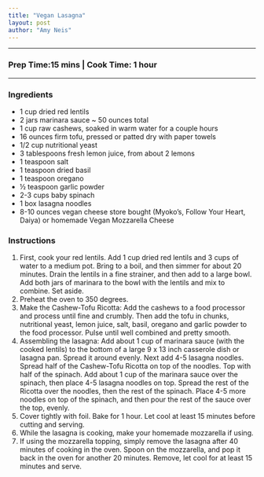 ```yaml
---
title: "Vegan Lasagna"
layout: post
author: "Amy Neis"
---
```


---
### Prep Time:15 mins | Cook Time: 1 hour
---

### Ingredients

- 1 cup dried red lentils
- 2 jars marinara sauce ~ 50 ounces total
- 1 cup raw cashews, soaked in warm water for a couple hours
- 16 ounces firm tofu, pressed or patted dry with paper towels
- 1/2 cup nutritional yeast
- 3 tablespoons fresh lemon juice, from about 2 lemons
- 1 teaspoon salt
- 1 teaspoon dried basil
- 1 teaspoon oregano
- ½ teaspoon garlic powder
- 2-3 cups baby spinach
- 1 box lasagna noodles
- 8-10 ounces vegan cheese store bought (Myoko’s, Follow Your Heart, Daiya) or homemade Vegan Mozzarella Cheese

### Instructions
1.	First, cook your red lentils. Add 1 cup dried red lentils and 3 cups of water to a medium pot. Bring to a boil, and then simmer for about 20 minutes. Drain the lentils in a fine strainer, and then add to a large bowl. Add both jars of marinara to the bowl with the lentils and mix to combine. Set aside.
2.	Preheat the oven to 350 degrees.
3.	Make the Cashew-Tofu Ricotta: Add the cashews to a food processor and process until fine and crumbly. Then add the tofu in chunks, nutritional yeast, lemon juice, salt, basil, oregano and garlic powder to the food processor. Pulse until well combined and pretty smooth.
4.	Assembling the lasagna: Add about 1 cup of marinara sauce (with the cooked lentils) to the bottom of a large 9 x 13 inch casserole dish or lasagna pan. Spread it around evenly. Next add 4-5 lasagna noodles. Spread half of the Cashew-Tofu Ricotta on top of the noodles. Top with half of the spinach. Add about 1 cup of the marinara sauce over the spinach, then place 4-5 lasagna noodles on top. Spread the rest of the Ricotta over the noodles, then the rest of the spinach. Place 4-5 more noodles on top of the spinach, and then pour the rest of the sauce over the top, evenly. 
5.	Cover tightly with foil. Bake for 1 hour. Let cool at least 15 minutes before cutting and serving.
6.	While the lasagna is cooking, make your homemade mozzarella if using.
7.	If using the mozzarella topping, simply remove the lasagna after 40 minutes of cooking in the oven. Spoon on the mozzarella, and pop it back in the oven for another 20 minutes. Remove, let cool for at least 15 minutes and serve.
